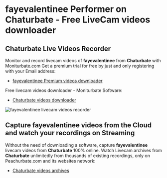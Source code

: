# fayevalentinee Performer on Chaturbate - Free LiveCam videos downloader

## Chaturbate Live Videos Recorder

Monitor and record livecam videos of **fayevalentinee** from **Chaturbate** with Moniturbate.com
Get a premium trial for free by just and only registering with your Email address:
* [fayevalentinee Premium videos downloader](https://moniturbate.com/request-demo-licence-key.html)

Free livecam videos downloader - Moniturbate Software:
* [Chaturbate videos downloader](https://moniturbate.com/moniturbate-download-software.html)

![fayevalentinee livecam videos recorder](https://peachurnet.com/templates/moniturbate-software.png)


## Capture fayevalentinee videos from the Cloud and watch your recordings on Streaming

Without the need of downloading a software, capture **fayevalentinee** livecam videos from **Chaturbate** 100% online.
Watch Livecam archives from **Chaturbate** unlimitedly from thousands of existing recordings, only on Peachurbate.com and its websites network:
* [Chaturbate videos archives](https://peachurnet.com/)